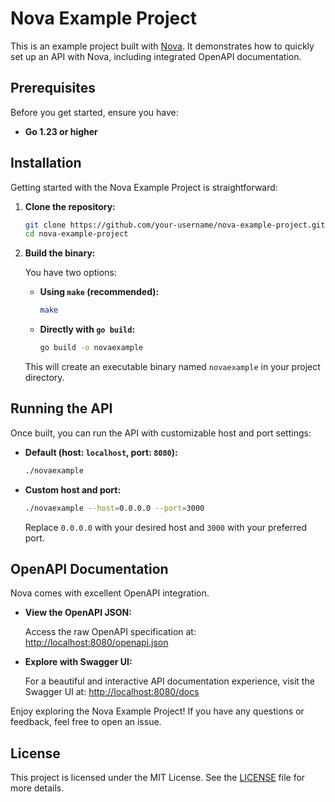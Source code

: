 # Nova Example Project

This is an example project built with [Nova](https://github.com/xlc-dev/nova).
It demonstrates how to quickly set up an API with Nova, including integrated OpenAPI documentation.

## Prerequisites

Before you get started, ensure you have:

- **Go 1.23 or higher**

## Installation

Getting started with the Nova Example Project is straightforward:

1.  **Clone the repository:**

    ```bash
    git clone https://github.com/your-username/nova-example-project.git
    cd nova-example-project
    ```

2.  **Build the binary:**

    You have two options:

    - **Using `make` (recommended):**

      ```bash
      make
      ```

    - **Directly with `go build`:**

      ```bash
      go build -o novaexample
      ```

    This will create an executable binary named `novaexample` in your project directory.

## Running the API

Once built, you can run the API with customizable host and port settings:

- **Default (host: `localhost`, port: `8080`):**

  ```bash
  ./novaexample
  ```

- **Custom host and port:**

  ```bash
  ./novaexample --host=0.0.0.0 --port=3000
  ```

  Replace `0.0.0.0` with your desired host and `3000` with your preferred port.

## OpenAPI Documentation

Nova comes with excellent OpenAPI integration.

- **View the OpenAPI JSON:**

  Access the raw OpenAPI specification at:
  [http://localhost:8080/openapi.json](http://localhost:8080/openapi.json)

- **Explore with Swagger UI:**

  For a beautiful and interactive API documentation experience, visit the Swagger UI at:
  [http://localhost:8080/docs](http://localhost:8080/docs)

Enjoy exploring the Nova Example Project! If you have any questions or feedback, feel free to open an issue.

## License

This project is licensed under the MIT License. See the [LICENSE](./LICENSE) file for more details.
